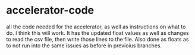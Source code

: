 # accelerator-code
all the code needed for the accelerator, as well as instructions on what to do.
I think this will work. It has the updated float values as well as changes to read the csv file, then write those lines to the file. Also done as floats as to not run into the same issues as before in previoius branches.
